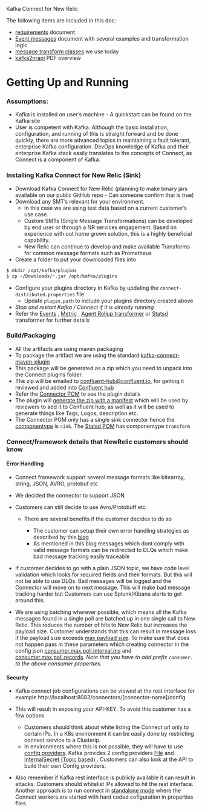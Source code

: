 Kafka Connect for New Relic

The following items are included in this doc:

* [requirements](requirements.md) document
* [Event messages](messages/event-messages.md) document with several examples and transformation logic
* [message transform classes](code-examples) we use today
* [kafka2nrapi](kafka2nrapi.pdf) PDF overview

# Getting Up and Running

### Assumptions:
* Kafka is installed on user’s machine - A quickstart can be found on the Kafka site
* User is competent with Kafka. Although the basic installation, configuration, and running of this is straight forward and be done quickly, there are more advanced topics in maintaining a fault tolerant, enterprise Kafka configuration. DevOps knowledge of Kafka and their enterprise Kafka stack easily translates to the concepts of Connect, as Connect is a component of Kafka.


### Installing Kafka Connect for New Relic (Sink)
* Download Kafka Connect for New Relic (planning to make binary jars available on our public GitHub repo - Can someone confirm that is true)
* Download any SMT’s relevant for your environment.
    * In this case we are using test data based on a current customer’s use case.
    * Custom SMTs (Single Message Transformations) can be developed by end user or through a NR services engagement. Based on experience with out home grown solution, this is a highly beneficial capability.
    * New Relic can continue to develop and make available Transforms for common message formats such as Prometheus
* Create a folder to put your downloaded files into
```bash
$ mkdir /opt/kafka/plugins
$ cp ~/Downloads/*.jar /opt/kafka/plugins
```
* Configure your plugins directory in Kafka by updating the `connect-distributed.properties` file
  * Update `plugin.path` to include your plugins directory created above
* _Stop and restart Kafka / Connect if it is already running_
* Refer the [Events](https://github.com/newrelic/kafka-connect-newrelic/tree/master/connector#create-a-telemetry-events-connector-job) , [Metric](https://github.com/newrelic/kafka-connect-newrelic/tree/master/connector#create-a-telemetry-metrics-connector-job) , [Agent Rollup transformer](https://github.com/newrelic/kafka-connect-newrelic/tree/master/smts/Kafka-connect-new-relic-agent-rollup-smt) or [Statsd](https://github.com/newrelic/kafka-connect-newrelic/tree/master/smts/kafka-connect-new-relic-statsd-smt) transformer for further details 



### Build/Packaging
- All the artifacts are using maven packaging
- To package the artifact we are using the standard [kafka-connect-maven-plugin](https://docs.confluent.io/5.5.0/connect/managing/confluent-hub/kafka-connect-maven-plugin/kafka-connect-mojo.html#componentTypes)
- This package will be generated as a zip which you need to unpack into the Connect plugins folder.
- The zip will be emailed to confluent-hub@confluent.io, for getting it reviewed and added into [Confluent hub](https://www.confluent.io/hub/)
- Refer the [Connector POM](https://github.com/newrelic/kafka-connect-newrelic/blob/master/connector/pom.xml#L107) to see the plugin details 
- The plugin will [generate the zip with a manifest](https://docs.confluent.io/current/connect/managing/confluent-hub/component-archive.html#confluent-hub-component-archive) which will be used by reviewers to add it to Confluent hub, as well as it will be used to generate things like Tags, Logos, description etc.
- The Connector POM only has a single sink connector hence the [componentype](https://github.com/newrelic/kafka-connect-newrelic/blob/master/connector/pom.xml#L140) is `sink`. The [Statsd POM](https://github.com/newrelic/kafka-connect-newrelic/blob/master/smts/kafka-connect-new-relic-statsd-smt/pom.xml#L129) has componentype `transform`


### Connect/framework details that NewRelic customers should know

#### Error Handling
- Connect framework support several message formats like bitearray, string, JSON, AVRO, protobuf etc
- We  decided the connector to support JSON
- Customers can still decide to use Avro/Protobuff etc
    
    * There are several benefits if the customer decides to do so 
    
        - The customer can setup their own error handling strategies as described by this [blog](https://www.confluent.io/blog/kafka-connect-deep-dive-error-handling-dead-letter-queues/)
        - As mentioned in this blog messages which dont comply with valid message formats can be redirected to DLQs which make bad message tracking easily traceable 

- If customer decides to go with a plain JSON topic, we have code level validation which looks for required fields and their formats. But this will not be able to use DLQs. Bad messages will be logged and the Connector will move on to next message. This will make bad message tracking harder but Customers can use Splunk/Kibana alerts to get around this.
- We are using batching wherever possible, which means all the Kafka messages found in a single poll are batched up in one single call to New Relic. This reduces the number of hits to New Relic but increases the payload size. Customer understands that this can result in message loss if the payload size exceeds [max payload size](https://docs.newrelic.com/docs/data-ingest-apis/get-data-new-relic/metric-api/metric-api-limits-restricted-attributes). To make sure that does not happen pass in these parameters which creating connector in the config json [consumer.max.poll.interval.ms](https://docs.confluent.io/current/installation/configuration/consumer-configs.html#max.poll.interval.ms) and [consumer.max.poll.records](https://docs.confluent.io/current/installation/configuration/consumer-configs.html#max.poll.records). *Note that you have to add prefix `consumer.` to the above consumer properties.*

#### Security
- Kafka connect job configurations can be viewed at the rest interface for example http://localhost:8083/connectors/[connector-name]/config
- This will result in exposing your API-KEY. To avoid this customer has a few options 

  * Customers should think about white listing the Connect url only to certain IPs. In a K8s environment it can be easily done by restricting connect service to a Clusterip.
  * In environments where this is not possible, they will have to use [config providers](https://docs.confluent.io/current/connect/security.html#externalizing-secrets). Kafka provides 2 config providers [File](https://docs.confluent.io/current/connect/security.html#fileconfigprovider) and [InternalSecret (Topic based) ](https://docs.confluent.io/current/connect/security.html#internalsecretconfigprovider). Customers can also look at the API to build their own Config providers.

- Also remember if Kafka rest interface is publicly available it can result in attacks. Customers should whitelist IPs allowed to hit the rest interface. Another approach is to run connect in [standalone mode](https://docs.confluent.io/3.2.0/connect/userguide.html#standalone-mode) where the Connect workers are started with hard coded cofiguration in properties files. 


